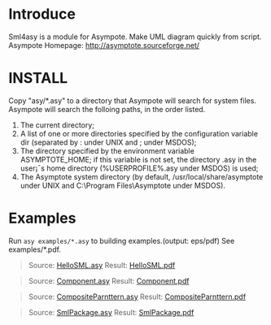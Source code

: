 Introduce
===
Sml4asy is a module for Asympote. Make UML diagram quickly from script.<br>
Asympote Homepage: http://asymptote.sourceforge.net/

INSTALL
===
Copy "asy/*.asy" to a directory that Asympote will search for system files. Asympote will search the folloing paths, in the order listed.<br>
1. The current directory;<br>
2. A list of one or more directories specified by the configuration variable dir (separated by : under UNIX and ; under MSDOS);<br>
3. The directory specified by the environment variable ASYMPTOTE_HOME; if this variable is not set, the directory .asy in the user¡¯s home directory (%USERPROFILE%\.asy under  MSDOS) is used;<br>
4. The Asymptote system directory (by default, /usr/local/share/asymptote under UNIX and C:\Program Files\Asymptote under MSDOS).<br>

Examples
===
Run `asy examples/*.asy` to building examples.(output: eps/pdf)
See  examples/*.pdf.

>Source: [HelloSML.asy](https://github.com/cuichaox/sml4asy/blob/master/examples/HelloSML.asy)
>Result: [HelloSML.pdf](https://github.com/cuichaox/sml4asy/blob/master/examples/HelloSML.pdf)

>Source: [Component.asy](https://github.com/cuichaox/sml4asy/blob/master/examples/Component.asy)
>Result: [Component.pdf](https://github.com/cuichaox/sml4asy/blob/master/examples/Component.pdf)

>Source: [CompositeParnttern.asy](https://github.com/cuichaox/sml4asy/blob/master/examples/CompositeParnttern.asy)
>Result: [CompositeParnttern.pdf](https://github.com/cuichaox/sml4asy/blob/master/examples/CompositeParnttern.pdf)

>Source: [SmlPackage.asy](https://github.com/cuichaox/sml4asy/blob/master/examples/SmlPackage.asy)
>Result: [SmlPackage.pdf](https://github.com/cuichaox/sml4asy/blob/master/examples/SmlPackage.pdf)


